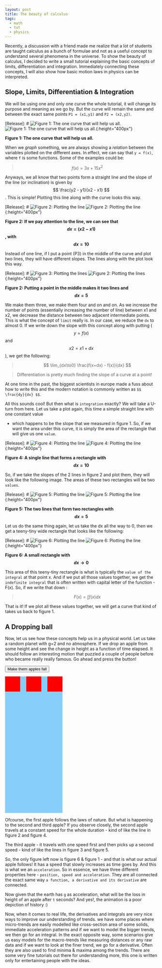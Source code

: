 ```yaml
---
layout: post
title: The beauty of calculus
tags:
  - math
  - tut
  - physics
---
```


Recently, a discussion with a friend made me realize that a lot of students are
taught calculus as a bunch of formulae and not as a useful concept to understand
several phenomena in the universe. To show the beauty of calculus, I decided to
write a small tutorial explaining the basic concepts of limits, differentiation
and integration. Immediately connecting these concepts, I will also show how
basic motion laws in physics can be interpreted.

## Slope, Limits, Differentiation & Integration

We will be using one and only one curve the whole tutorial, it will change its
purpose and meaning as we go by. But the curve will remain the same and between
the exact same points `P1 = (x1,y1)` and `P2 = (x2,y2)`.

[Release]: # ![Figure 1: The one curve that will help us all.]({{site.url}}/assets/images/calculus-basics/figure_1.png)
![Figure 1: The one curve that will help us all.](../assets/images/calculus-basics/figure_1.png){:height="400px"}

**Figure 1: The one curve that will help us all.**

When we *graph* something, we are always showing a *relation* between the variables
plotted on the different axes. In effect, we can say that `y = f(x)`, where `f`
is some functions. Some of the examples could be:

> $$ f(x) = 3x + 15x^2 $$

Anyways, we all know that two points form a straight line and the slope of the
line (or inclination) is given by $$ \frac{y2 - y1}{x2 - x1} $$. This is simple!
Plotting this line along with the curve looks this way. 

[Release]: # ![Figure 2: Plotting the line]({{site.url}}/assets/images/calculus-basics/figure_2.png)
![Figure 2: Plotting the line](../assets/images/calculus-basics/figure_2.png){:height="400px"}

**Figure 2: If we pay attention to the line, we can see that $$ dx = (x2-x1) $$, with $$ dx = 10 $$**

Instead of one line, if I put a point (P3) in the middle of the curve and plot two
lines, they will have different slopes. The lines along with the plot look this
way.

[Release]: # ![Figure 3: Plotting the lines]({{site.url}}/assets/images/calculus-basics/figure_3.png)
![Figure 2: Plotting the lines](../assets/images/calculus-basics/figure_3.png){:height="400px"}

**Figure 2: Putting a point in the middle makes it two lines and $$ dx = 5 $$**

We make them three, we make them four and on and on. As we increase the number
of points (essentially increasing the number of line) between x1 and x2, we
decrease the distance between two adjacent intermediate points. This is what the concept 
of `limit` really is. In our case, we reduce the `dx` to almost 0. If we write down the 
slope with this concept along with putting ($$ y = f(x) $$ and $$ x2 = x1 + dx $$), we get the following:

> $$ \lim_{dx\to0} \frac{f(x+dx) - f(x)}{dx} $$

> Differentiation is pretty much finding the slope of a curve at a point!

At one time in the past, the biggest scientists in europe made a fuss about how to write this and the modern
 notation is commonly written as `$$ \frac{dy}{dx} $$`.

All this sounds cool! But then what is `integration` exactly? We will take a U-turn from here. Let us take a plot again,
 this time a simple straight line with one constant value
- which happens to be the slope that we measured in figure 1. So, if we want the area under this curve, it is simply the area of the rectangle that will give us one `value`.

[Release]: # ![Figure 4: Plotting the line]({{site.url}}/assets/images/calculus-basics/figure_4.png)
![Figure 4: Plotting the line](../assets/images/calculus-basics/figure_4.png){:height="400px"}

**Figure 4: A single line that forms a rectangle with $$ dx = 10 $$**

So, if we take the slopes of the 2 lines in figure 2 and plot them, they will look like the following image. The areas of these two rectangles will be two `values`. 

[Release]: # ![Figure 5: Plotting the line]({{site.url}}/assets/images/calculus-basics/figure_5.png)
![Figure 5: Plotting the line](../assets/images/calculus-basics/figure_5.png){:height="400px"}

**Figure 5: The two lines that form two rectangles with $$ dx = 5 $$**

Let us do the same thing again, let us take the dx all the way to 0, then we get a teeny-tiny wide rectangle that looks like the following:

[Release]: # ![Figure 6: Plotting the line]({{site.url}}/assets/images/calculus-basics/figure_6.png)
![Figure 6: Plotting the line](../assets/images/calculus-basics/figure_6.png){:height="400px"}

**Figure 6: A small rectangle with $$ dx\to0 $$**

This area of this teeny-tiny rectangle is what is typically the `value of the integral` at that point x. And if we put all those values together, 
 we get the `indefinite integral` that is often written with capital letter of the function - F(x). So, if we write that down :

> $$ F(x) = \int{f(x)dx} $$

That is it! If we plot all these values together, we will get a curve that kind of takes us back to figure 1.

## A Dropping ball

Now, let us see how these concepts help us in a physical world. Let us take a random planet with g=2 and no atmosphere. If we drop an apple from some height and 
see the change in height as a function of time elapsed. It should follow an interesting motion that puzzled a couple of people before who became really 
really famous. Go ahead and press the button!


<style>
#myContainer {
  width: 190px;
  height: 450px;
  position: relative;
  background-color: #87CEFA;
}
#myAnimation {
  width: 50px;
  height: 50px;
  position: absolute;
  background-color: red;
}


#myAnimation2 {
  width: 50px;
  height: 50px;
  left: 70px;
  position: absolute;
  background-color: red;
}

#myAnimation3 {
  width: 50px;
  height: 50px;
  left: 140px;
  position: absolute;
  background-color: red;
}
</style>

<p>
<button onclick="myClick()">Make them apples fall</button>
</p>


<div id ="myContainer">
<div id ="myAnimation"></div>
<div id ="myAnimation2"></div>
<div id ="myAnimation3"></div>
</div>

Ofcourse, the first apple follows the laws of nature. But what is happening to the second and third apple? If you observe 
 closely, the second apple travels at a constant speed for the whole duration - kind of like the line in figure 2 and figure 4. 

The third apple - it travels with one speed first and then picks up a second speed - kind of like the lines in figure 3 and figure 5. 

So, the only figure left now is figure 6 & figure 1 - and that is what our actual apple follows! It has a speed that slowly increases 
as time goes by. And this is what we an `acceleration`. So in essence, we have three different properties here - `position, speed and acceleration`.
 They are all connected the exact same way `a function, a derivative and its derivative` are connected.  

Now given that the earth has `g` as acceleration, what will be the loss in height of an apple after `t` seconds? And yes!, the animation is a poor depiction of history :)

<div class="message">
Now, when it comes to real life, the derivatives and integrals are very nice ways to improve our understanding of trends. we have some places where micro-trends are easily modelled like cross-section area of some solids, immediate acceleration patterns and if we want to model the bigger trends, we then go for an integral. In the exact opposite way, some scenarios give us easy models for the macro-trends like measuring distances or any raw data and if we want to look at the finer trend, we go for a derivative. Often they are also used to find minima & maxima among the trends. There are some very fine tutorials out there for understanding more, this one is written only for entertaining people with the ideas.
</div> 
<script>

function myClick(){
myFall();
myMove1();
myMove2();
}

function myFall() {
  var elem = document.getElementById("myAnimation");
  var pos = 0;
  var t = 0;
  var id = setInterval(frame, 75);
  function frame() {
    if (t == 20) {
      clearInterval(id);
    } else {
      t++;
      elem.style.top = t*t + 'px';
	}
    }
}

function myMove1() {
  var elem = document.getElementById("myAnimation2");
  var pos = 0;
  var id = setInterval(frame, 75);
  function frame() {
    if (pos == 400) {
      clearInterval(id);
    } else {
      pos = pos+20;
      elem.style.top = pos + 'px';
    }
  }
}

function myMove2() {
  var elem = document.getElementById("myAnimation3");
  var pos = 0;
  var id = setInterval(frame, 75);
  function frame() {
    if (pos == 400) {
      clearInterval(id);
    } else {
	if(pos >= 100){ pos = pos+30; }
	else { pos = pos+10;}
      elem.style.top = pos + 'px';
    }
  }
}
</script>
 
